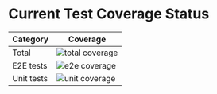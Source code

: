 # Current Test Coverage Status

| Category   | Coverage |
|------------|----------|
| Total      | ![total coverage](https://codecov.io/gh/sourcegraph/sourcegraph/branch/istanbul-e2e-coverage/graph/badge.svg) |
| E2E tests  | ![e2e coverage](https://codecov.io/gh/sourcegraph/sourcegraph/branch/istanbul-e2e-coverage/graph/badge.svg?flag=e2e) |
| Unit tests | ![unit coverage](https://codecov.io/gh/sourcegraph/sourcegraph/branch/istanbul-e2e-coverage/graph/badge.svg?flag=unit) |

<object data="https://codecov.io/gh/sourcegraph/sourcegraph/branch/istanbul-e2e-coverage/graphs/sunburst.svg?flag=e2e" type="image/svg+xml"></object>
